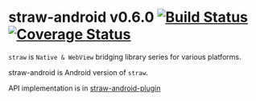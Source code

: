 straw-android v0.6.0 [![Build Status](https://travis-ci.org/strawjs/straw-android.png?branch=master)](https://travis-ci.org/strawjs/straw-android) [![Coverage Status](https://coveralls.io/repos/strawjs/straw-android/badge.png)](https://coveralls.io/r/strawjs/straw-android)
===================

`straw` is `Native & WebView` bridging library series for various platforms.

straw-android is Android version of `straw`.

API implementation is in [straw-android-plugin](https://github.com/strawjs/straw-android-plugin)
